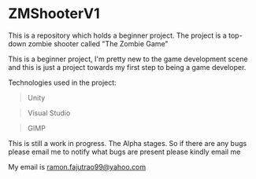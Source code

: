 # ZMShooterV1
This is a repository which holds a beginner project. The project is a top-down  zombie shooter called "The Zombie Game"

This is a beginner project, I'm pretty new to the game development scene and this is just
a project towards my first step to being a game developer.


Technologies used in the project:
>Unity 
  
>Visual Studio
  
>GIMP

This is still a work in progress. The Alpha stages. So if there are any bugs
please email me to notify what bugs are present please kindly email me 


My email is ramon.fajutrao99@yahoo.com


